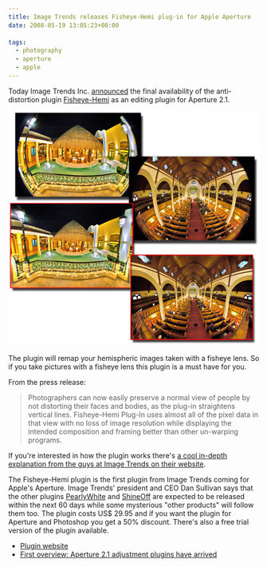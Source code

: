 ```yaml
---
title: Image Trends releases Fisheye-Hemi plug-in for Apple Aperture
date: 2008-05-19 13:05:23+00:00

tags:
  - photography
  - aperture
  - apple
---
```


Today Image Trends Inc. [announced](http://www.imagetrendsinc.com/news/Aperture%20Fisheye%20Hemi%20%20Final.pdf) the final availability of the anti-distortion plugin [Fisheye-Hemi](http://www.imagetrendsinc.com/products/prodpage_hemi.asp) as an editing plugin for Aperture 2.1.

![Fisheye-Hemi](./imagetrends_hemi_10.jpg)

The plugin will remap your hemispheric images taken with a fisheye lens. So if you take pictures with a fisheye lens this plugin is a must have for you.

From the press release:

> Photographers can now easily preserve a normal view of people by not distorting their faces and bodies, as the plug-in straightens vertical lines. Fisheye-Hemi Plug-In uses almost all of the pixel data in that view with no loss of image resolution while displaying the intended composition and framing better than other un-warping programs.

If you're interested in how the plugin works there's [a cool in-depth explanation from the guys at Image Trends on their website](http://www.imagetrendsinc.com/products/specpage_hemi.asp).

The Fisheye-Hemi plugin is the first plugin from Image Trends coming for Apple's Aperture. Image Trends' president and CEO Dan Sullivan says that the other plugins [PearlyWhite](http://www.imagetrendsinc.com/products/prodpage_pearly.asp) and [ShineOff](http://www.imagetrendsinc.com/products/prodpage_shine.asp) are expected to be released within the next 60 days while some mysterious "other products" will follow them too. The plugin costs US\$ 29.95 and if you want the plugin for Aperture and Photoshop you get a 50% discount. There's also a free trial version of the plugin available.

- [Plugin website](http://www.imagetrendsinc.com/products/prodpage_hemi.asp)
- [First overview: Aperture 2.1 adjustment plugins have arrived](http://www.kremalicious.com/2008/05/first-aperture-adjustment-plugins-have-arrived/)
